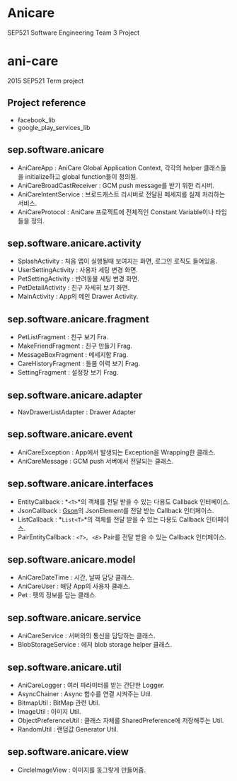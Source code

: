 # Anicare
SEP521 Software Engineering Team 3 Project

ani-care
============
2015 SEP521 Term project

Project reference
---------------------
* facebook_lib
* google_play_services_lib

sep.software.anicare
---------------------
* AniCareApp : AniCare Global Application Context, 각각의 helper 클래스들을 initialize하고 global function들이 정의됨.
* AniCareBroadCastReceiver : GCM push message를 받기 위한 리시버.
* AniCareIntentService : 브로드캐스트 리시버로 전달된 메세지를 실제 처리하는 서비스.
* AniCareProtocol : AniCare 프로젝트에 전체적인 Constant Variable이나 타입들을 정의.

sep.software.anicare.activity
---------------------
* SplashActivity : 처음 앱이 실행될때 보여지는 화면, 로그인 로직도 들어있음.
* UserSettingActivity : 사용자 세팅 변경 화면.
* PetSettingActivity : 반려동물 세팅 변경 화면.
* PetDetailActivity : 친구 자세히 보기 화면.
* MainActivity : App의 메인 Drawer Activity.

sep.software.anicare.fragment
---------------------
* PetListFragment : 친구 보기 Fra.
* MakeFriendFragment : 친구 만들기 Frag.
* MessageBoxFragment : 메세지함 Frag.
* CareHistoryFragment : 돌봄 이력 보기 Frag.
* SettingFragment : 설정창 보기 Frag.

sep.software.anicare.adapter
---------------------
* NavDrawerListAdapter : Drawer Adapter

sep.software.anicare.event
---------------------
* AniCareException : App에서 발생되는 Exception을 Wrapping한 클래스.
* AniCareMessage : GCM push 서버에서 전달되는 클래스.

sep.software.anicare.interfaces
---------------------
* EntityCallback : *``<T>``*의 객체를 전달 받을 수 있는 다용도 Callback 인터페이스.
* JsonCallback : [Gson](https://code.google.com/p/google-gson/)의 JsonElement를 전달 받는 Callback 인터페이스.
* ListCallback : *``List<T>``*의 객체를 전달 받을 수 있는 다용도 Callback 인터페이스.
* PairEntityCallback : *``<T>, <E>``* Pair를 전달 받을 수 있는 Callback 인터페이스.

sep.software.anicare.model
---------------------
* AniCareDateTime : 시간, 날짜 담당 클래스.
* AniCareUser : 해당 App의 사용자 클래스.
* Pet : 펫의 정보를 담는 클래스.

sep.software.anicare.service
---------------------
* AniCareService : 서버와의 통신을 담당하는 클래스.
* BlobStorageService : 에저 blob storage helper 클래스.

sep.software.anicare.util
---------------------
* AniCareLogger : 여러 파라미터를 받는 간단한 Logger.
* AsyncChainer : Async 함수를 연결 시켜주는 Util.
* BitmapUtil : BitMap 관련 Util.
* ImageUtil : 이미지 Util.
* ObjectPreferenceUtil : 클래스 자체를 SharedPreference에 저장해주는 Util.
* RandomUtil : 랜덤값 Generator Util.

sep.software.anicare.view
---------------------
* CircleImageView : 이미지를 동그랗게 만들어줌.

